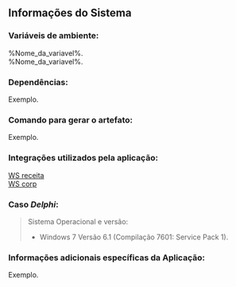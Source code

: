 <h2 id="informações-do-sistema">Informações do Sistema</h2>
<h3 id="variáveis-de-ambiente">Variáveis de ambiente:</h3>
<p>%Nome_da_variavel%.<br>
%Nome_da_variavel%.</p>
<h3 id="dependências">Dependências:</h3>
<p>Exemplo.</p>
<h3 id="comando-para-gerar-o-artefato">Comando para gerar o artefato:</h3>
<p>Exemplo.</p>
<h3 id="integrações-utilizadas-pela-aplicação">Integrações utilizados pela aplicação:</h3>
<p><a href="">WS receita</a><br>
<a href="">WS corp</a></p>
<h3 id="caso-delphi">Caso <em>Delphi</em>:</h3>
<blockquote>
<p>Sistema Operacional e versão:</p>
<ul>
<li>Windows 7 Versão 6.1 (Compilação 7601: Service Pack 1).</li>
</ul>
</blockquote>
<h3 id="informações-adicionais-específicas-da-aplicação">Informações adicionais específicas da Aplicação:</h3>
<p>Exemplo.</p>

